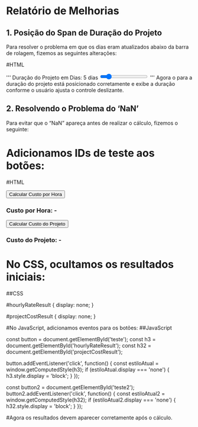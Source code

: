 # Relatório de Melhorias
## 1. Posição do Span de Duração do Projeto
Para resolver o problema em que os dias eram atualizados abaixo da barra de rolagem, fizemos as seguintes alterações:

#HTML

'''<span>
    <label id="durationLabel" for="projectDuration">Duração do Projeto em Dias: </label>
    <span id="projectDurationValue">5 dias</span>
</span>
<input type="range" id="projectDuration" min="1" max="30" value="5" oninput="displayValue('projectDurationValue', this.value + (document.getElementById('timeOption').value === 'months' ? ' meses' : ' dias')); calculateProjectCost();">
'''
Agora o <span> para a duração do projeto está posicionado corretamente e exibe a duração conforme o usuário ajusta o controle deslizante.

## 2. Resolvendo o Problema do ‘NaN’

Para evitar que o “NaN” apareça antes de realizar o cálculo, fizemos o seguinte:

# Adicionamos IDs de teste aos botões:

#HTML

<button id="teste" onclick="calculateHourlyRate()">Calcular Custo por Hora</button>
<h3>Custo por Hora: <span id="hourlyRateResult">-</span></h3>

<button id="teste2" onclick="calculateProjectCost()">Calcular Custo do Projeto</button>
<h3>Custo do Projeto: <span id="projectCostResult">-</span></h3>



# No CSS, ocultamos os resultados iniciais:
##CSS

#hourlyRateResult {
    display: none;
}

#projectCostResult {
    display: none;
}


#No JavaScript, adicionamos eventos para os botões:
##JavaScript

const button = document.getElementById('teste');
const h3 = document.getElementById('hourlyRateResult');
const h32 = document.getElementById('projectCostResult');

button.addEventListener('click', function() {
    const estiloAtual = window.getComputedStyle(h3);
    if (estiloAtual.display === 'none') {
        h3.style.display = 'block';
    }
});

const button2 = document.getElementById('teste2');
button2.addEventListener('click', function() {
    const estiloAtual2 = window.getComputedStyle(h32);
    if (estiloAtual2.display === 'none') {
        h32.style.display = 'block';
    }
});

#Agora os resultados devem aparecer corretamente após o cálculo.
